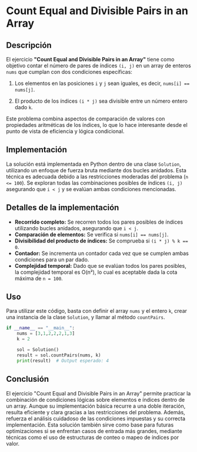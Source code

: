 # Count Equal and Divisible Pairs in an Array

## Descripción

El ejercicio **"Count Equal and Divisible Pairs in an Array"** tiene como objetivo contar el número de pares de índices `(i, j)` en un array de enteros `nums` que cumplan con dos condiciones específicas:

1. Los elementos en las posiciones `i` y `j` sean iguales, es decir, `nums[i] == nums[j]`.

2. El producto de los índices `(i * j)` sea divisible entre un número entero dado `k`.

Este problema combina aspectos de comparación de valores con propiedades aritméticas de los índices, lo que lo hace interesante desde el punto de vista de eficiencia y lógica condicional.

## Implementación

La solución está implementada en Python dentro de una clase `Solution`, utilizando un enfoque de fuerza bruta mediante dos bucles anidados. Esta técnica es adecuada debido a las restricciones moderadas del problema (`n <= 100`). Se exploran todas las combinaciones posibles de índices `(i, j)` asegurando que `i < j` y se evalúan ambas condiciones mencionadas.

## Detalles de la implementación

- **Recorrido completo:** Se recorren todos los pares posibles de índices utilizando bucles anidados, asegurando que `i < j`.
- **Comparación de elementos:** Se verifica si `nums[i] == nums[j]`.
- **Divisibilidad del producto de índices:** Se comprueba si `(i * j) % k == 0`.
- **Contador:** Se incrementa un contador cada vez que se cumplen ambas condiciones para un par dado.
- **Complejidad temporal:** Dado que se evalúan todos los pares posibles, la complejidad temporal es O(n²), lo cual es aceptable dada la cota máxima de `n = 100`.

## Uso

Para utilizar este código, basta con definir el array `nums` y el entero `k`, crear una instancia de la clase `Solution`, y llamar al método `countPairs`.

```python
if __name__ == "__main__":
    nums = [3,1,2,2,2,1,3]
    k = 2

    sol = Solution()
    result = sol.countPairs(nums, k)
    print(result)  # Output esperado: 4
```

## Conclusión

El ejercicio "Count Equal and Divisible Pairs in an Array" permite practicar la combinación de condiciones lógicas sobre elementos e índices dentro de un array. Aunque su implementación básica recurre a una doble iteración, resulta eficiente y clara gracias a las restricciones del problema. Además, refuerza el análisis cuidadoso de las condiciones impuestas y su correcta implementación. Esta solución también sirve como base para futuras optimizaciones si se enfrentan casos de entrada más grandes, mediante técnicas como el uso de estructuras de conteo o mapeo de índices por valor.
